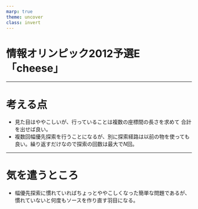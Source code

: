 ```yaml
---
marp: true
theme: uncover
class: invert
---
```

# 情報オリンピック2012予選E「cheese」

---
# 考える点

- 見た目はややこしいが、行っていることは複数の座標間の長さを求めて
  合計を出せば良い。
- 複数回幅優先探索を行うことになるが、別に探索経路は以前の物を使っても良い。繰り返すだけなので探索の回数は最大で$N$回。

---
# 気を遣うところ

- 幅優先探索に慣れていればちょっとややこしくなった簡単な問題であるが、慣れていないと何度もソースを作り直す羽目になる。
